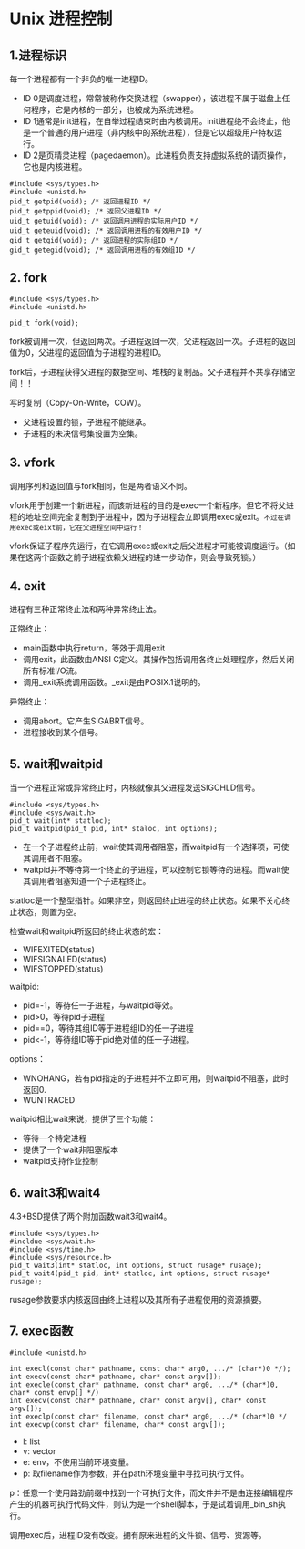 # Unix 进程控制
## 1.进程标识
每一个进程都有一个非负的唯一进程ID。

* ID 0是调度进程，常常被称作交换进程（swapper），该进程不属于磁盘上任何程序，它是内核的一部分，也被成为系统进程。
* ID 1通常是init进程，在自举过程结束时由内核调用。init进程绝不会终止，他是一个普通的用户进程（非内核中的系统进程），但是它以超级用户特权运行。
* ID 2是页精灵进程（pagedaemon）。此进程负责支持虚拟系统的请页操作，它也是内核进程。

```
#include <sys/types.h>
#include <unistd.h>
pid_t getpid(void); /* 返回进程ID */
pid_t getppid(void); /* 返回父进程ID */
uid_t getuid(void); /* 返回调用进程的实际用户ID */
uid_t geteuid(void); /* 返回调用进程的有效用户ID */
gid_t getgid(void); /* 返回进程的实际组ID */
gid_t getegid(void); /* 返回调用进程的有效组ID */
```


## 2. fork
```
#include <sys/types.h>
#include <unistd.h>

pid_t fork(void);
```

fork被调用一次，但返回两次。子进程返回一次，父进程返回一次。子进程的返回值为0，父进程的返回值为子进程的进程ID。

fork后，子进程获得父进程的数据空间、堆栈的复制品。父子进程并不共享存储空间！！

写时复制（Copy-On-Write，COW）。

* 父进程设置的锁，子进程不能继承。
* 子进程的未决信号集设置为空集。


## 3. vfork
调用序列和返回值与fork相同，但是两者语义不同。

vfork用于创建一个新进程，而该新进程的目的是exec一个新程序。但它不将父进程的地址空间完全复制到子进程中，因为子进程会立即调用exec或exit。`不过在调用exec或eixt前，它在父进程空间中运行！`

vfork保证子程序先运行，在它调用exec或exit之后父进程才可能被调度运行。（如果在这两个函数之前子进程依赖父进程的进一步动作，则会导致死锁。）

## 4. exit
进程有三种正常终止法和两种异常终止法。

正常终止：

* main函数中执行return，等效于调用exit
* 调用exit，此函数由ANSI C定义。其操作包括调用各终止处理程序，然后关闭所有标准I/O流。
* 调用_exit系统调用函数。_exit是由POSIX.1说明的。

异常终止：

* 调用abort。它产生SIGABRT信号。
* 进程接收到某个信号。


## 5. wait和waitpid
当一个进程正常或异常终止时，内核就像其父进程发送SIGCHLD信号。

```
#include <sys/types.h>
#include <sys/wait.h>
pid_t wait(int* statloc);
pid_t waitpid(pid_t pid, int* staloc, int options);
```

* 在一个子进程终止前，wait使其调用者阻塞，而waitpid有一个选择项，可使其调用者不阻塞。
* waitpid并不等待第一个终止的子进程，可以控制它锁等待的进程。而wait使其调用者阻塞知道一个子进程终止。

statloc是一个整型指针。如果非空，则返回终止进程的终止状态。如果不关心终止状态，则置为空。

检查wait和waitpid所返回的终止状态的宏：
* WIFEXITED(status)
* WIFSIGNALED(status)
* WIFSTOPPED(status)

waitpid:

* pid=-1，等待任一子进程，与waitpid等效。
* pid>0，等待pid子进程
* pid==0，等待其组ID等于进程组ID的任一子进程
* pid<-1，等待组ID等于pid绝对值的任一子进程。

options：

* WNOHANG，若有pid指定的子进程并不立即可用，则waitpid不阻塞，此时返回0.
* WUNTRACED

waitpid相比wait来说，提供了三个功能：
* 等待一个特定进程
* 提供了一个wait非阻塞版本
* waitpid支持作业控制


## 6. wait3和wait4
4.3+BSD提供了两个附加函数wait3和wait4。
```
#include <sys/types.h>
#incldue <sys/wait.h>
#include <sys/time.h>
#include <sys/resource.h>
pid_t wait3(int* statloc, int options, struct rusage* rusage);
pid_t wait4(pid_t pid, int* statloc, int options, struct rusage* rusage);
```

rusage参数要求内核返回由终止进程以及其所有子进程使用的资源摘要。

## 7. exec函数
```
#include <unistd.h>

int execl(const char* pathname, const char* arg0, .../* (char*)0 */);
int execv(const char* pathname, char* const argv[]);
int execle(const char* pathname, const char* arg0, .../* (char*)0, char* const envp[] */)
int execv(const char* pathname, char* const argv[], char* const argv[]);
int execlp(const char* filename, const char* arg0, .../* (char*)0 */
int execvp(const char* filename, char* const argv[]);
```

* l: list
* v: vector
* e: env，不使用当前环境变量。
* p: 取filename作为参数，并在path环境变量中寻找可执行文件。

p：任意一个使用路劲前缀中找到一个可执行文件，而文件并不是由连接编辑程序产生的机器可执行代码文件，则认为是一个shell脚本，于是试着调用_bin_sh执行。

调用exec后，进程ID没有改变。拥有原来进程的文件锁、信号、资源等。




